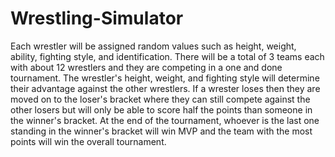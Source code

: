 # Wrestling-Simulator


Each wrestler will be assigned random values such as height, weight, ability, fighting style, and identification. There will be a total of 3 teams each with about 12 wrestlers and they are competing in a one and done tournament. The wrestler's height, weight, and fighting style will determine their advantage against the other wrestlers. If a wrester loses then they are moved on to the loser's bracket where they can still compete against the other losers but will only be able to score half the points than someone in the winner's bracket. At the end of the tournament, whoever is the last one standing in the winner's bracket will win MVP and the team with the most points will win the overall tournament.
